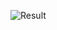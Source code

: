 ![Result](https://github.com/Khawaja-Abdul-Haleem/IOS_Dev_SwiftUI/assets/59179832/549a2ea8-aff4-4181-924a-dad871466146)
